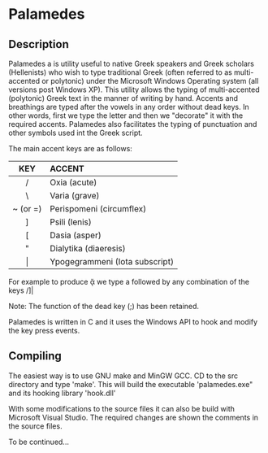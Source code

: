 # Palamedes

## Description 

Palamedes a is utility  useful to native Greek speakers and Greek scholars
(Hellenists) who wish to type traditional Greek (often referred to as
multi-accented or polytonic) under the Microsoft Windows Operating system (all
versions post Windows XP).  This utility  allows the typing of multi-accented
(polytonic) Greek text in the manner of writing by hand. Accents and
breathings are typed after the vowels in any order without dead keys. In other
words, first we type the letter and then we "decorate" it with the required
accents.  Palamedes also facilitates the typing
of punctuation and other symbols used int the Greek script. 

The main accent keys are as follows:

| KEY          |     ACCENT          |
|:------------:|:------------------- |
|/             | Oxia (acute)
|\             | Varia (grave)
|~ (or =)      | Perispomeni (circumflex)
|]             | Psili  (lenis)
|[             | Dasia (asper)
|"             | Dialytika (diaeresis)
|\|            | Ypogegrammeni (Iota subscript)

For example to produce ᾄ we type a followed by any combination of the keys /]|

Note: The function of the dead key (;) has been retained. 

Palamedes is written in C and it uses the Windows API to hook and modify the
key press events.  


## Compiling

The easiest way is to use GNU make and MinGW GCC.  CD to the src directory and
type 'make'.  This will build the executable 'palamedes.exe" and its hooking
library 'hook.dll'

With some modifications to the source files it can also be build with
Microsoft Visual Studio. The required changes are shown the  comments in the
source files. 

To be continued...

